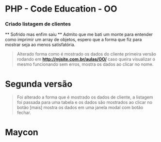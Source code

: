 ﻿PHP - Code Education - OO
====================================

### Criado listagem de clientes

** Sofrido mas enfim saiu **
Admito que me bati um monte para entender como imprimir um array de objetos, espero que a forma que fiz para mostrar seja ao menos satisfatória.

> Alterado forma como é mostrado os dados do cliente primeira versão rodando em **http://mjsite.com.br/aulas/OO/** caso queira visualizar o mesmo funcionando sem erros, mostra os dados ao clicar no nome.

# Segunda versão

> Foi alterado a forma que é mostrado os dados de cliente, a listagem foi passada para uma tabela e os dados são mostrados ao clicar no botão [mais] mostra os dados em uma janela modal com botão fechar.

# Maycon




